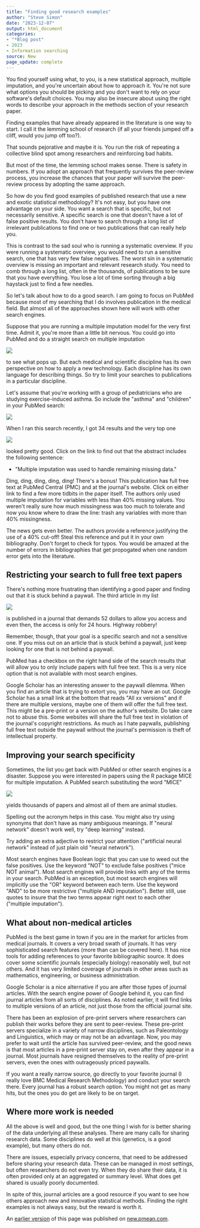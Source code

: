 ```yaml
---
title: "Finding good research examples"
author: "Steve Simon"
date: "2023-12-07"
output: html_document
categories:
- "*Blog post"
- 2023 
- Information searching
source: New
page_update: complete
---
```


You find yourself using what, to you, is a new statistical approach, multiple imputation, and you're uncertain about how to approach it. You're not sure what options you should be picking and you don't want to rely on your software's default choices. You may also be insecure about using the right words to describe your approach in the methods section of your research paper.

Finding examples that have already appeared in the literature is one way to start. I call it the lemming school of research (if all your friends jumped off a cliff, would you jump off too?).

That sounds pejorative and maybe it is. You run the risk of repeating a collective blind spot among researchers and reinforcing bad habits.

But most of the time, the lemming school makes sense. There is safety in numbers. If you adopt an approach that frequently survives the peer-review process, you increase the chances that your paper will survive the peer-review process by adopting the same approach.

So how do you find good examples of published research that use a new and exotic statistical methodology? It's not easy, but you have one advantage on your side. You want a search that is specific, but not necessarily sensitive. A specific search is one that doesn't have a lot of false positive results. You don't have to search through a long list of irrelevant publications to find one or two publications that can really help you.

This is contrast to the sad soul who is running a systematic overview. If you were running a systematic overview, you would need to run a sensitive search, one that has very few false negatives. The worst sin in a systematic overview is missing an important and relevant research study. You need to comb through a long list, often in the thousands, of publications to be sure that you have everything. You lose a lot of time sorting through a big haystack just to find a few needles.

So let's talk about how to do a good search. I am going to focus on PubMed because most of my searching that I do involves publication in the medical field. But almost all of the approaches shown here will work with other search engines.

Suppose that you are running a multiple imputation model for the very first time. Admit it, you're more than a little bit nervous. You could go into PubMed and do a straight search on multiple imputation 

![](http://www.pmean.com/new-images/23/finding-examples-01.png)

to see what pops up. But each medical and scientific discipline has its own perspective on how to apply a new technology. Each discipline has its own language for describing things. So try to limit your searches to publications in a particular discipline.

Let's assume that you're working with a group of pediatricians who are studying exercise-induced asthma. So include the "asthma" and "children" in your PubMed search:

![](http://www.pmean.com/new-images/23/finding-examples-02.png)

When I ran this search recently, I got 34 results and the very top one 

![](http://www.pmean.com/new-images/23/finding-examples-03.png)

looked pretty good. Click on the link to find out that the abstract includes the following sentence:

-   "Multiple imputation was used to handle remaining missing data."

Ding, ding, ding, ding, ding! There's a bonus! This publication has full free text at PubMed Central (PMC) and at the journal's website. Click on either link to find a few more tidbits in the paper itself. The authors only used multiple imputation for variables with less than 40% missing values. You weren't really sure how much missingness was too much to tolerate and now you know where to draw the line: trash any variables with more than 40% missingness. 

The news gets even better. The authors provide a reference justifying the use of a 40% cut-off! Steal this reference and put it in your own bibliography. Don't forget to check for  typos. You would be amazed at the number of errors in bibliographies that get propogated when one random error gets into the literature.

## Restricting your search to full free text papers

There's nothing more frustrating than identifying a good paper and finding out that it is stuck behind a paywall. The third article in my list

![](http://www.pmean.com/new-images/23/finding-examples-04.png)

is published in a journal that demands 52 dollars to allow you access and even then, the access is only for 24 hours. Highway robbery!

Remember, though, that your goal is a specific search and not a sensitive one. If you miss out on an article that is stuck behind a paywall, just keep looking for one that is not behind a paywall.

PubMed has a checkbox on the right hand side of the search results that will allow you to only include papers with full free text. This is a very nice option that is not available with most search engines.

Google Scholar has an interesting answer to the paywall dilemma. When you find an article that is trying to extort you, you may have an out. Google Scholar has a small link at the bottom that reads "All xx versions" and if there are multiple versions, maybe one of them will offer the full free text. This might be a pre-print or a version on the author's website. Do take care not to abuse this. Some websites will share the full free text in violation of the journal's copyright restrictions. As much as I hate paywalls, publishing full free text outside the paywall without the journal's permission is theft of intellectual property. 

## Improving your search specificity

Sometimes, the list you get back with PubMed or other search engines is a disaster. Suppose you were interested in papers using the R package MICE for multiple imputation. A PubMed search substituting the word "MICE"

![](http://www.pmean.com/new-images/23/finding-examples-05.png)

yields thousands of papers and almost all of them are animal studies.

Spelling out the acronym helps in this case. You might also try using synonyms that don't have as many ambiguous meanings. If "neural network" doesn't work well, try "deep learning" instead.

Try adding an extra adjective to restrict your attention ("artificial neural network" instead of just plain old "neural network").

Most search engines have Boolean logic that you can use to weed out the false positives. Use the keyword "NOT" to exclude false positives ("mice NOT animal"). Most search engines will provide links with any of the terms in your search. PubMed is an exception, but most search engines will implicitly use the "OR" keyword between each term. Use the keyword "AND" to be more restrictive ("multiple AND imputation"). Better still, use quotes to insure that the two terms appear right next to each other ("multiple imputation").

## What about non-medical articles

PubMed is the best game in town if you are in the market for articles from medical journals. It covers a very broad swath of journals. It has very sophisticated search features (more than can be covered here). It has nice tools for adding references to your favorite bibliographic source. It does cover some scientific journals (especially biology) reasonably well, but not others. And it has very limited coverage of journals in other areas such as mathematics, engineering, or business administration.

Google Scholar is a nice alternative if you are after those types of journal articles. With the search engine power of Google behind it, you can find journal articles from all sorts of disciplines. As noted earlier, it will find links to multiple versions of an article, not just those from the official journal site.

There has been an explosion of pre-print servers where researchers can publish their works before they are sent to peer-review. These pre-print servers specialize in a variety of narrow disciplines, such as Paleontology and Linguistics, which may or may not be an advantage. Now, you may prefer to wait until the article has survived peer-review, and the good news is that most articles in a pre-print server stay on, even after they appear in a journal. Most journals have resigned themselves to the reality of pre-print servers, even the ones with outrageously priced paywalls.

If you want a really narrow source, go directly to your favorite journal (I really love BMC Medical Research Methodology) and conduct your search there. Every journal has a robust search option. You might not get as many hits, but the ones you do get are likely to be on target.

## Where more work is needed

All the above is well and good, but the one thing I wish for is better sharing of the data underlying all these analyses. There are many calls for sharing research data. Some disciplines do well at this (genetics, is a good example), but many others do not. 

There are issues, especially privacy concerns, that need to be addressed before sharing your research data. These can be managed in most settings, but often researchers do not even try. When they do share their data, it is often provided only at an aggregated or summary level. What does get shared is usually poorly documented. 

In spite of this, journal articles are a good resource if you want to see how others approach new and innovative statistical methods. Finding the right examples is not always easy, but the reward is worth it.

An [earlier version][sim2] of this page was published on [new.pmean.com][sim1].

[sim1]: http://new.pmean.com
[sim2]: http://new.pmean.com/finding-examples/

